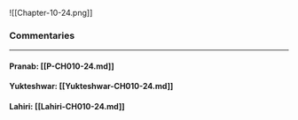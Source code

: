 ![[Chapter-10-24.png]]

### Commentaries

---

#### Pranab: [[P-CH010-24.md]]

#### Yukteshwar: [[Yukteshwar-CH010-24.md]]

#### Lahiri: [[Lahiri-CH010-24.md]]
